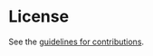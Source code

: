 # License

See the
[guidelines for contributions](https://github.com/mnot/I-D/blob/main/CONTRIBUTING.md).

